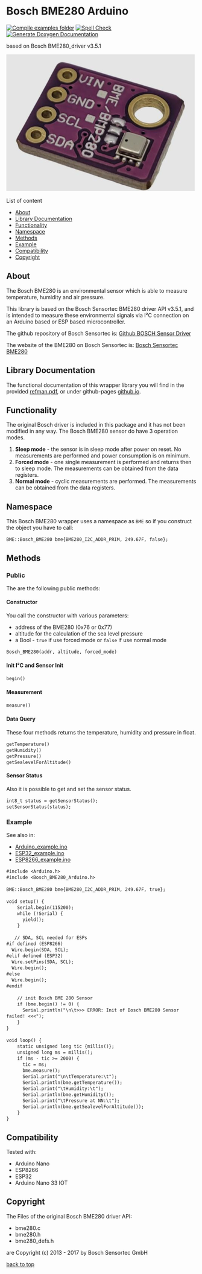 # Bosch BME280 Arduino
[![Compile examples folder](https://github.com/hasenradball/Bosch_BME280_Arduino/actions/workflows/compile_examples.yml/badge.svg?branch=master)](https://github.com/hasenradball/Bosch_BME280_Arduino/actions/workflows/compile_examples.yml)
[![Spell Check](https://github.com/hasenradball/Bosch_BME280_Arduino/actions/workflows/spell_checker.yml/badge.svg?branch=master)](https://github.com/hasenradball/Bosch_BME280_Arduino/actions/workflows/spell_checker.yml)
[![Generate Doxygen Documentation](https://github.com/hasenradball/Bosch_BME280_Arduino/actions/workflows/doxygen.yml/badge.svg?branch=master)](https://github.com/hasenradball/Bosch_BME280_Arduino/actions/workflows/doxygen.yml)


based on Bosch BME280_driver v3.5.1

<img src="./docs/Bosch_BME280_module.jpg" alt="BME280-module"/>

List of content<br>
* [About](#about)<br>
* [Library Documentation](#library-documentation)<br>
* [Functionality](#functionality)<br>
* [Namespace](#namespace)<br>
* [Methods](#methods)<br>
* [Example](#example)<br>
* [Compatibility](#compatibility)
* [Copyright](#copyright)


## About
The Bosch BME280 is an environmental sensor which is able to measure temperature, humidity and air pressure.

This library is based on the Bosch Sensortec BME280 driver API v3.5.1, and is intended to measure these environmental signals via I²C connection on an Arduino based or ESP based microcontroller.

The github repository of Bosch Sensortec is: [Github BOSCH Sensor Driver](https://github.com/BoschSensortec/BME280_driver)

The website of the BME280 on Bosch Sensortec is: [Bosch Sensortec BME280](https://www.bosch-sensortec.com/products/environmental-sensors/humidity-sensors-bme280/)

## Library Documentation
The functional documentation of this wrapper library you will find in the provided [refman.pdf](./docs/latex/refman.pdf), or under github-pages [github.io](https://hasenradball.github.io/Bosch_BME280_Arduino).


## Functionality
The original Bosch driver is included in this package and it has not been modified in any way.
The Bosch BME280 sensor do have 3 operation modes.
1. **Sleep mode** - the sensor is in sleep mode after power on reset. No measurements are performed and power consumption is on minimum.
2. **Forced mode** - one single measurement is performed and returns then to sleep mode. The measurements can be obtained from the data registers.
3. **Normal mode** - cyclic measurements are performed. The measurements can be obtained from the data registers.

## Namespace
This Bosch BME280 wrapper uses a namespace as `BME` so if you construct the object you have to call:
```
BME::Bosch_BME280 bme{BME280_I2C_ADDR_PRIM, 249.67F, false};
```

## Methods
### Public
The are the following public methods:

#### Constructor
You call the constructor with various parameters:
* address of the BME280 (0x76 or 0x77)
* altitude for the calculation of the sea level pressure
* a Bool - `true` if use forced mode or `false` if use normal mode
```
Bosch_BME280(addr, altitude, forced_mode)
```
#### Init I²C and Sensor Init
```
begin()
```
#### Measurement
```
measure()
```
#### Data Query
These four methods returns the temperature, humidity and pressure in float.
```
getTemperature()
getHumidity()
getPressure()
getSealevelForAltitude()
```
#### Sensor Status
Also it is possible to get and set the sensor status.
```
int8_t status = getSensorStatus();
setSensorStatus(status);
```

### Example
See also in:
* [Arduino_example.ino](https://github.com/hasenradball/Bosch_BME280_Arduino/blob/master/examples/Arduino_example/Arduino_example.ino)
* [ESP32_example.ino](https://github.com/hasenradball/Bosch_BME280_Arduino/blob/master/examples/ESP32_example/ESP32_example.ino)
* [ESP8266_example.ino](https://github.com/hasenradball/Bosch_BME280_Arduino/blob/master/examples/ESP8266_example/ESP8266_example.ino)

```
#include <Arduino.h>
#include <Bosch_BME280_Arduino.h>

BME::Bosch_BME280 bme{BME280_I2C_ADDR_PRIM, 249.67F, true};

void setup() {
    Serial.begin(115200);
    while (!Serial) {
      yield();
    }

   // SDA, SCL needed for ESPs
#if defined (ESP8266)
  Wire.begin(SDA, SCL);
#elif defined (ESP32)
  Wire.setPins(SDA, SCL);
  Wire.begin();
#else
  Wire.begin();
#endif

    // init Bosch BME 280 Sensor
    if (bme.begin() != 0) {
      Serial.println("\n\t>>> ERROR: Init of Bosch BME280 Sensor failed! <<<");
    }
}

void loop() {
    static unsigned long tic {millis()};
    unsigned long ms = millis();
    if (ms - tic >= 2000) {
      tic = ms;
      bme.measure();
      Serial.print("\n\tTemperature:\t");
      Serial.println(bme.getTemperature());
      Serial.print("\tHumidity:\t");
      Serial.println(bme.getHumidity());
      Serial.print("\tPressure at NN:\t");
      Serial.println(bme.getSealevelForAltitude());
    }
}
```


## Compatibility
Tested with:
* Arduino Nano
* ESP8266
* ESP32
* Arduino Nano 33 IOT

## Copyright
The Files of the original Bosch BME280 driver API:
* bme280.c
* bme280.h
* bme280_defs.h

are Copyright (c) 2013 - 2017 by Bosch Sensortec GmbH

[back to top](#bosch-bme280-arduino)
